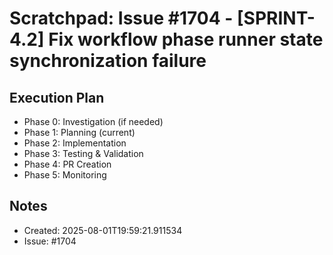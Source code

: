 # Scratchpad: Issue #1704 - [SPRINT-4.2] Fix workflow phase runner state synchronization failure

## Execution Plan
- Phase 0: Investigation (if needed)
- Phase 1: Planning (current)
- Phase 2: Implementation
- Phase 3: Testing & Validation
- Phase 4: PR Creation
- Phase 5: Monitoring

## Notes
- Created: 2025-08-01T19:59:21.911534
- Issue: #1704
